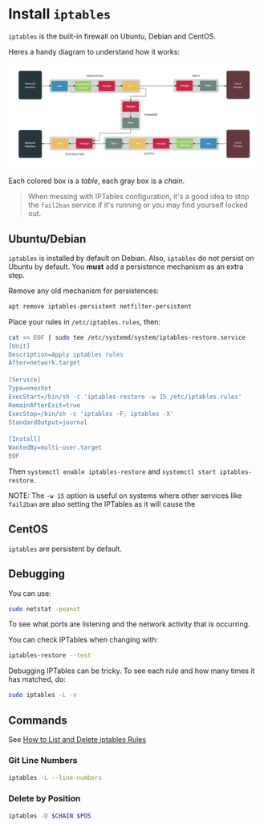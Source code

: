# Install `iptables`

`iptables` is the built-in firewall on Ubuntu, Debian and CentOS.

Heres a handy diagram to understand how it works:

![iptables](./IPTables/iptables.png)

Each colored box is a _table_, each gray box is a _chain_.

> When messing with IPTables configuration, it's a good idea to stop the `fail2ban` service if it's running or you may find yourself locked out.

## Ubuntu/Debian

`iptables` is installed by default on Debian. Also, `iptables` do not persist on Ubuntu by default. You **must** add a persistence mechanism as an extra step.

Remove any old mechanism for persistences:

```sh
apt remove iptables-persistent netfilter-persistent
```

Place your rules in `/etc/iptables.rules`, then:

```bash
cat << EOF | sudo tee /etc/systemd/system/iptables-restore.service
[Unit]
Description=Apply iptables rules
After=network.target

[Service]
Type=oneshot
ExecStart=/bin/sh -c 'iptables-restore -w 15 /etc/iptables.rules'
RemainAfterExit=true
ExecStop=/bin/sh -c 'iptables -F; iptables -X'
StandardOutput=journal

[Install]
WantedBy=multi-user.target
EOF
```

Then `systemctl enable iptables-restore` and `systemctl start iptables-restore`.

NOTE: The `-w 15` option is useful on systems where other services like `fail2ban` are also setting the IPTables as it will cause the

## CentOS

`iptables` are persistent by default.

## Debugging

You can use:

```bash
sudo netstat -peanut
```

To see what ports are listening and the network activity that is occurring.

You can check IPTables when changing with:

```sh
iptables-restore --test
```

Debugging IPTables can be tricky.  To see each rule and how many times it has matched, do:

```sh
sudo iptables -L -v
```

## Commands

See [How to List and Delete iptables Rules](https://www.digitalocean.com/community/tutorials/how-to-list-and-delete-iptables-firewall-rules)

### Git Line Numbers

```sh
iptables -L --line-numbers
```

### Delete by Position

```sh
iptables -D $CHAIN $POS
```
